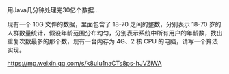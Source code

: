 用Java几分钟处理完30亿个数据...

现有一个 10G 文件的数据，里面包含了 18-70 之间的整数，分别表示 18-70 岁的人群数量统计，假设年龄范围分布均匀，分别表示系统中所有用户的年龄数，找出重复次数最多的那个数，现有一台内存为 4G、2 核 CPU 的电脑，请写一个算法实现。

https://mp.weixin.qq.com/s/k8uIu1naCTs8ps-hJVZlWA